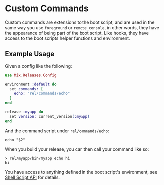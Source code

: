# Custom Commands

Custom commands are extensions to the boot script, and are used in the same
way you use `foreground` or `remote_console`, in other words, they have the
appearance of being part of the boot script. Like hooks, they have access to
the boot scripts helper functions and environment.

## Example Usage

Given a config like the following:


```elixir
use Mix.Releases.Config

environment :default do
  set commands: [
    echo: "rel/commands/echo"
  ]
end

release :myapp do
  set version: current_version(:myapp)
end
```

And the command script under `rel/commands/echo`:

```shell
echo "$2"
```

When you build your release, you can then call your command like so:

```
> rel/myapp/bin/myapp echo hi
hi
```

You have access to anything defined in the boot script's environment,
see [Shell Script API](https://hexdocs.pm/distillery/shell-script-api.html) for
details.
